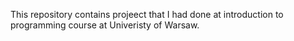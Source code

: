 This repository contains projeect that I had done at introduction to programming course at Univeristy of Warsaw.
